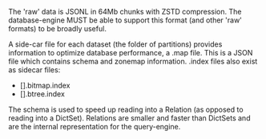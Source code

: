 
The 'raw' data is JSONL in 64Mb chunks with ZSTD compression. The database-engine MUST
be able to support this format (and other 'raw' formats) to be broadly useful.

A side-car file for each dataset (the folder of partitions) provides information to
optimize database performance, a .map file. This is a JSON file which contains schema
and zonemap information. .index files also exist as sidecar files:

- [].bitmap.index
- [].btree.index

The schema is used to speed up reading into a Relation (as opposed to reading into a
DictSet). Relations are smaller and faster than DictSets and are the internal
representation for the query-engine. 
